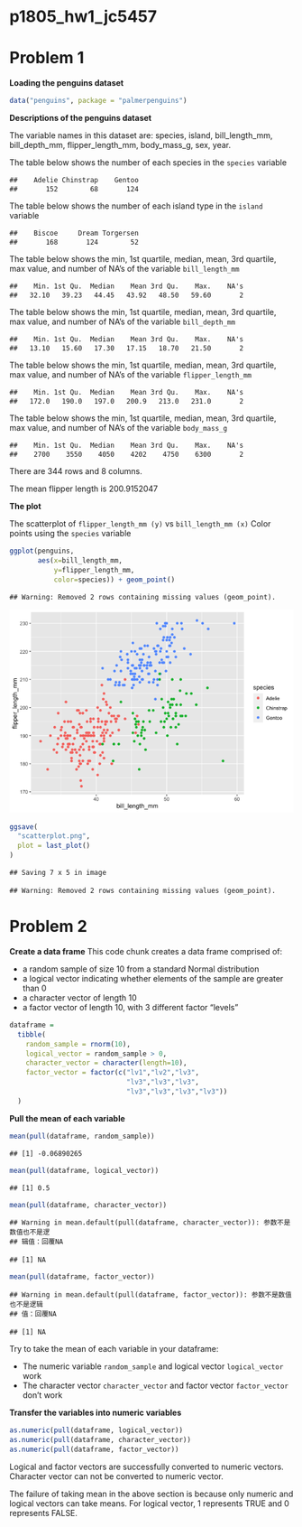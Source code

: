 p1805_hw1_jc5457
================

# Problem 1

**Loading the penguins dataset**

``` r
data("penguins", package = "palmerpenguins")
```

**Descriptions of the penguins dataset**

The variable names in this dataset are: species, island, bill_length_mm,
bill_depth_mm, flipper_length_mm, body_mass_g, sex, year.

The table below shows the number of each species in the `species`
variable

    ##    Adelie Chinstrap    Gentoo 
    ##       152        68       124

The table below shows the number of each island type in the `island`
variable

    ##    Biscoe     Dream Torgersen 
    ##       168       124        52

The table below shows the min, 1st quartile, median, mean, 3rd quartile,
max value, and number of NA’s of the variable `bill_length_mm`

    ##    Min. 1st Qu.  Median    Mean 3rd Qu.    Max.    NA's 
    ##   32.10   39.23   44.45   43.92   48.50   59.60       2

The table below shows the min, 1st quartile, median, mean, 3rd quartile,
max value, and number of NA’s of the variable `bill_depth_mm`

    ##    Min. 1st Qu.  Median    Mean 3rd Qu.    Max.    NA's 
    ##   13.10   15.60   17.30   17.15   18.70   21.50       2

The table below shows the min, 1st quartile, median, mean, 3rd quartile,
max value, and number of NA’s of the variable `flipper_length_mm`

    ##    Min. 1st Qu.  Median    Mean 3rd Qu.    Max.    NA's 
    ##   172.0   190.0   197.0   200.9   213.0   231.0       2

The table below shows the min, 1st quartile, median, mean, 3rd quartile,
max value, and number of NA’s of the variable `body_mass_g`

    ##    Min. 1st Qu.  Median    Mean 3rd Qu.    Max.    NA's 
    ##    2700    3550    4050    4202    4750    6300       2

There are 344 rows and 8 columns.

The mean flipper length is 200.9152047

**The plot**

The scatterplot of `flipper_length_mm (y)` vs `bill_length_mm (x)` Color
points using the `species` variable

``` r
ggplot(penguins, 
       aes(x=bill_length_mm, 
           y=flipper_length_mm,
           color=species)) + geom_point()
```

    ## Warning: Removed 2 rows containing missing values (geom_point).

![](p1805_hw1_jc5457_files/figure-gfm/chunk_scatterplot-1.png)<!-- -->

``` r
ggsave(
  "scatterplot.png",
  plot = last_plot()
)
```

    ## Saving 7 x 5 in image

    ## Warning: Removed 2 rows containing missing values (geom_point).

# Problem 2

**Create a data frame** This code chunk creates a data frame comprised
of:

-   a random sample of size 10 from a standard Normal distribution
-   a logical vector indicating whether elements of the sample are
    greater than 0
-   a character vector of length 10
-   a factor vector of length 10, with 3 different factor “levels”

``` r
dataframe = 
  tibble(
    random_sample = rnorm(10),
    logical_vector = random_sample > 0,
    character_vector = character(length=10),
    factor_vector = factor(c("lv1","lv2","lv3",
                             "lv3","lv3","lv3",
                             "lv3","lv3","lv3","lv3"))
  )
```

**Pull the mean of each variable**

``` r
mean(pull(dataframe, random_sample))
```

    ## [1] -0.06890265

``` r
mean(pull(dataframe, logical_vector))
```

    ## [1] 0.5

``` r
mean(pull(dataframe, character_vector))
```

    ## Warning in mean.default(pull(dataframe, character_vector)): 参数不是数值也不是逻
    ## 辑值：回覆NA

    ## [1] NA

``` r
mean(pull(dataframe, factor_vector))
```

    ## Warning in mean.default(pull(dataframe, factor_vector)): 参数不是数值也不是逻辑
    ## 值：回覆NA

    ## [1] NA

Try to take the mean of each variable in your dataframe:

-   The numeric variable `random_sample` and logical vector
    `logical_vector` work
-   The character vector `character_vector` and factor vector
    `factor_vector` don’t work

**Transfer the variables into numeric variables**

``` r
as.numeric(pull(dataframe, logical_vector))
as.numeric(pull(dataframe, character_vector))
as.numeric(pull(dataframe, factor_vector))
```

Logical and factor vectors are successfully converted to numeric
vectors. Character vector can not be converted to numeric vector.

The failure of taking mean in the above section is because only numeric
and logical vectors can take means. For logical vector, 1 represents
TRUE and 0 represents FALSE.
